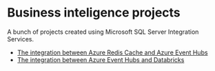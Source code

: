 # Business inteligence projects

A bunch of projects created using Microsoft SQL Server Integration Services.
+ [The integration between Azure Redis Cache and Azure Event Hubs](https://github.com/scrubele/analytical-databases/tree/redis)
+ [The integration between Azure Event Hubs and Databricks](https://github.com/scrubele/analytical-databases/tree/databricks)
